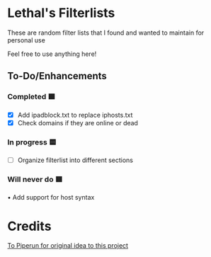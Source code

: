 # Lethal's Filterlists

These are random filter lists that I found and wanted to maintain for personal use

Feel free to use anything here!

## To-Do/Enhancements
### Completed 🟩

- [x] Add ipadblock.txt to replace iphosts.txt
- [x] Check domains if they are online or dead

### In progress 🟨

- [ ] Organize filterlist into different sections

### Will never do 🟥

• Add support for host syntax

# Credits
[To Piperun for original idea to this project](https://github.com/piperun/iploggerfilter)
